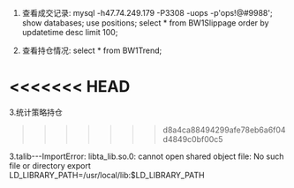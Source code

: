 1. 查看成交记录:
  mysql -h47.74.249.179 -P3308 -uops -p'ops!@#9988';
  show databases;
  use positions;
  select * from BW1Slippage order by  updatetime desc limit 100;

2. 查看持仓情况:
  select * from BW1Trend;


<<<<<<< HEAD
=======
3.统计策略持仓



>>>>>>> d8a4ca88494299afe78eb6a6f04d4849c0bf00c5

3.talib---ImportError: libta_lib.so.0: cannot open shared object file: No such file or directory
export LD_LIBRARY_PATH=/usr/local/lib:$LD_LIBRARY_PATH
